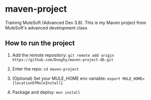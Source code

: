 # maven-project

Training MuleSoft (Advanced Dev 3.8).
This is my Maven project from MuleSoft's advanced development class

## How to run the project

1. Add the remote repository: `git remote add origin https://github.com/Dooghy/maven-project-db.git`

1. Enter the repo: `cd maven-project`

1. (Optional) Set your MULE_HOME env variable: `export MULE_HOME={locationOfMuleInstall}`

1. Package and deploy: `mvn install`
